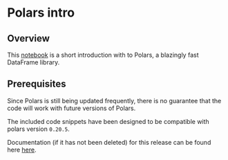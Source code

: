 
# Polars intro

## Overview

This [notebook](polars-intro.ipynb) is a short introduction with to Polars, a blazingly fast DataFrame library.

## Prerequisites

Since Polars is still being updated frequently, there is no guarantee that the code will work with future versions of Polars.

The included code snippets have been designed to be compatible with polars version `0.20.5`.

Documentation (if it has not been deleted) for this release can be found here [here](https://docs.pola.rs/docs/python/version/0.20/reference/index.html).
